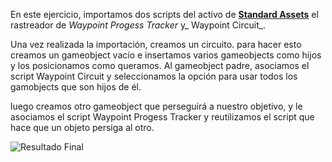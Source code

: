 En este ejercicio, importamos dos scripts del activo de __[Standard Assets](https://assetstore.unity.com/packages/essentials/asset-packs/standard-assets-for-unity-2018-4-32351)__ el rastreador de _Waypoint Progess Tracker_ y_ Waypoint Circuit_.

Una vez realizada la importación, creamos un circuito. para hacer esto creamos un gameobject vacío e insertamos varios gameobjects como hijos y los posicionamos como queramos. Al gameobject padre, asociamos el script Waypoint Circuit y seleccionamos la opción para usar todos los gamobjects que son hijos de él.

luego creamos otro gameobject que perseguirá a nuestro objetivo, y le asociamos el script Waypoint Progess Tracker y reutilizamos el script que hace que un objeto persiga al otro.

![Resultado Final](https://github.com/almadacv/FDV_waypoints/blob/main/Gif/Waypoints.gif)
